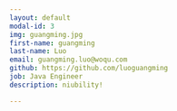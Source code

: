```yaml
---
layout: default
modal-id: 3
img: guangming.jpg
first-name: guangming
last-name: Luo
email: guangming.luo@woqu.com
github: https://github.com/luoguangming
job: Java Engineer
description: niubility!

---
```

